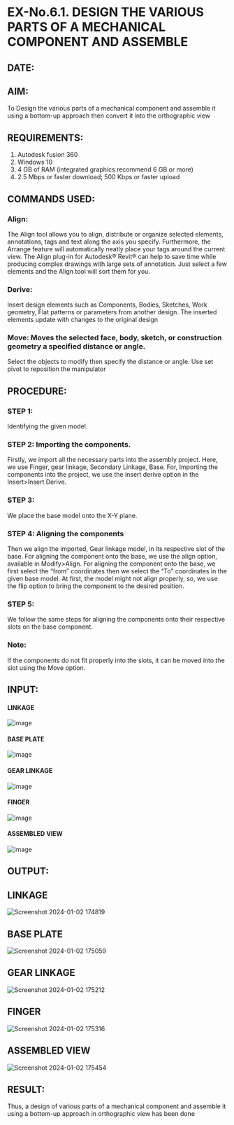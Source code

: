 # EX-No.6.1. DESIGN THE VARIOUS PARTS OF A MECHANICAL COMPONENT AND ASSEMBLE

## DATE:

## AIM: 
To Design the various parts of a mechanical component and assemble it using a bottom-up approach then convert it into the orthographic view

## REQUIREMENTS: 
1. Autodesk fusion 360
2. Windows 10
3. 4 GB of RAM (integrated graphics recommend 6 GB or more)
4. 2.5 Mbps or faster download; 500 Kbps or faster upload 

## COMMANDS USED:
### Align: 
The Align tool allows you to align, distribute or organize selected elements, annotations, tags and text along the axis you specify. Furthermore, the Arrange feature will automatically neatly place your tags around the current view.
The Align plug-in for Autodesk® Revit® can help to save time while producing complex drawings with large sets of annotation.
Just select a few elements and the Align tool will sort them for you.

### Derive:
Insert design elements such as Components, Bodies, Sketches, Work geometry, Flat patterns or parameters from another design.
The inserted elements update with changes to the original design

### Move: Moves the selected face, body, sketch, or construction geometry a specified distance or angle.
Select the objects to modify then specify the distance or angle. Use set pivot to reposition the manipulator

## PROCEDURE:
### STEP 1: 
 Identifying the given model.

### STEP 2: Importing the components.
Firstly, we import all the necessary parts into the assembly project. Here, we use Finger, gear linkage, Secondary Linkage, Base. For, Importing the components into the project, we use the insert derive option in the Insert>Insert Derive.

### STEP 3: 
We place the base model onto the X-Y plane.

### STEP 4: Aligning the components
Then we align the imported, Gear linkage model, in its respective slot of the base.
For aligning the component onto the base, we use the align option, available in Modify>Align.
For aligning the component onto the base, we first select the “from” coordinates then we select the “To” coordinates in the given base model. At first, the model might not align properly, so, we use the flip option to bring the component to the desired position.

### STEP 5: 
We follow the same steps for aligning the components onto their respective      slots on the base component.

### Note: 
If the components do not fit properly into the slots, it can be moved into the slot using the Move option.

## INPUT: 

#### LINKAGE
![image](https://user-images.githubusercontent.com/113594316/199413513-8fa5b9db-0546-49d0-ad4c-230b22984d3c.png)

#### BASE PLATE  
![image](https://user-images.githubusercontent.com/113594316/199413545-3b2fd515-6e27-4d28-9da3-c9ce20cb2a42.png)

#### GEAR LINKAGE
![image](https://user-images.githubusercontent.com/113594316/199413566-05708531-fc78-44c9-ab98-4f8a9066d318.png)

#### FINGER
![image](https://user-images.githubusercontent.com/113594316/199413594-5de9578e-5800-4e69-8c76-6a5749e31805.png)

#### ASSEMBLED VIEW
![image](https://user-images.githubusercontent.com/113594316/199413636-df0a61ce-964f-490d-9a16-e5986ebbf403.png)

## OUTPUT:
## LINKAGE
![Screenshot 2024-01-02 174819](https://github.com/gayumee/EX-No.6.1.-DESIGN-THE-VARIOUS-PARTS-OF-A-MECHANICAL-COMPONENT-AND-ASSEMBLE/assets/149037327/0d3e33c0-0eec-432d-9741-b9af28ed8fc8)

## BASE PLATE 
![Screenshot 2024-01-02 175059](https://github.com/gayumee/EX-No.6.1.-DESIGN-THE-VARIOUS-PARTS-OF-A-MECHANICAL-COMPONENT-AND-ASSEMBLE/assets/149037327/15ebe2a7-1dce-4076-9076-dd3de03e601a)

## GEAR LINKAGE
![Screenshot 2024-01-02 175212](https://github.com/gayumee/EX-No.6.1.-DESIGN-THE-VARIOUS-PARTS-OF-A-MECHANICAL-COMPONENT-AND-ASSEMBLE/assets/149037327/1655aa3a-d0df-4544-9af1-8ecaf96794f2)

## FINGER 
![Screenshot 2024-01-02 175316](https://github.com/gayumee/EX-No.6.1.-DESIGN-THE-VARIOUS-PARTS-OF-A-MECHANICAL-COMPONENT-AND-ASSEMBLE/assets/149037327/8bde9185-7be1-4e87-8446-9007237dc649)

## ASSEMBLED VIEW 
![Screenshot 2024-01-02 175454](https://github.com/gayumee/EX-No.6.1.-DESIGN-THE-VARIOUS-PARTS-OF-A-MECHANICAL-COMPONENT-AND-ASSEMBLE/assets/149037327/7bf69104-53df-4c85-aeed-b5843dc694af)


## RESULT:
Thus, a design of various parts of a mechanical component and assemble it using a bottom-up approach in orthographic view has been done
